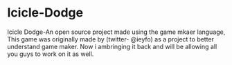 # Icicle-Dodge
Icicle Dodge-An open source project made using the game mkaer language,
This game was originally made by (twitter- @ieyfo) as a project to better understand game maker. Now i ambringing it back and will be allowing all 
you guys to work on it as well.
